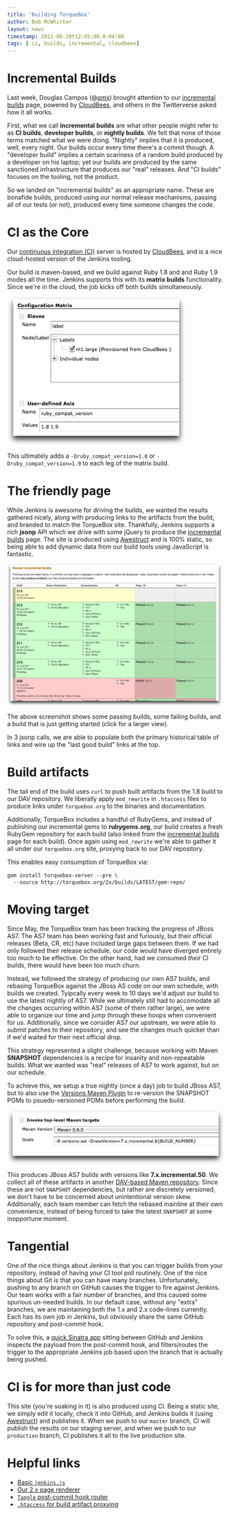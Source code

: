 ```yaml
---
title: 'Building TorqueBox'
author: Bob McWhirter
layout: news
timestamp: 2011-06-10t12:45:00.0-04:00
tags: [ ci, builds, incremental, cloudbees]
---
```


[qmx]: http://twitter.com/#!/qmx/status/85571888990003200
[2x-builds]: /2x/builds/
[CloudBees]: http://cloudbees.com/
[ci]: https://torquebox.ci.cloudbees.com/
[matrix]: /images/ci-post/jenkins-matrix.png
[Awestruct]: http://awestruct.org/
[Versions Maven Plugin]: http://mojo.codehaus.org/versions-maven-plugin/
[as7-reversion]: /images/ci-post/as7-reversion.png
[jboss-as-dist]: https://repository-torquebox.forge.cloudbees.com/upstream/org/jboss/as/jboss-as-dist/
[tangle]: https://github.com/torquebox/tangle

# Incremental Builds

Last week, Douglas Campos (@[qmx]) brought attention to our [incremental builds][2x-builds]
page, powered by [CloudBees], and others in the Twitterverse asked how it all works.  

First, what we call **incremental builds** are what other people might refer to as 
**CI builds**, **developer builds**, or **nightly builds**.  We felt that none of those terms
matched what we were doing.  "Nightly" implies that it is produced, well, every night. Our builds 
occur every time there's a commit though.  A "developer build" implies a certain
scariness of a random build produced by a developer on his laptop; yet our builds are produced by
the same sanctioned infrastructure that produces our "real" releases. And "CI builds" focuses
on the tooling, not the product.

So we landed on "incremental builds" as an appropriate name.  These are bonafide builds,
produced using our normal release mechanisms, passing all of our tests (or not), produced every 
time someone changes the code.

# CI as the Core

Our [continuous integration (CI)][ci] server is hosted by [CloudBees], and is a nice
cloud-hosted version of the Jenkins tooling.  

Our build is maven-based, and we build against Ruby 1.8 and and Ruby 1.9 modes all
the time.  Jenkins supports this with its **matrix builds** functionality.  Since we're
in the cloud, the job kicks off both builds simultaneously.

![Matrix configuration][matrix]

This ultimately adds a `-Druby_compat_version=1.8` or `-Druby_compat_version=1.9` to each
leg of the matrix build.

# The friendly page

While Jenkins is awesome for driving the builds, we wanted the results gathered
nicely, along with producing links to the artifacts from the build, and branded
to match the TorqueBox site.   Thankfully, Jenkins supports a rich **jsonp** 
API which we drive with some jQuery to produce the [incremental builds][2x-builds]
page.  The site is produced using [Awestruct] and is 100% static, so being able to
add dynamic data from our build tools using JavaScript is fantastic.

<a href="/images/ci-post/2x-builds.png"><img src="/images/ci-post/2x-builds.png" style="width: 500px"/></a>

The above screenshot shows some passing builds, some failing builds, and a build that
is just getting started (click for a larger view).

In 3 jsonp calls, we are able to populate both the primary historical table of links
and wire up the "last good build" links at the top.  

# Build artifacts

The tail end of the build uses `curl` to push built artifacts from the 1.8 build
to our DAV repository.  We liberally apply `mod_rewrite` in `.htaccess` files to
produce links under `torquebox.org` to the binaries and documentation.

Additionally, TorqueBox includes a handful of RubyGems, and instead of publishing
our incremental gems to **rubygems.org**, our build creates a fresh RubyGem repository
for each build (also linked from the [incremental builds][2x-builds] page for each
build).  Once again using `mod_rewrite` we're able to gather it all under our
`torquebox.org` site, proxying back to our DAV repository.

This enables easy consumption of TorqueBox via:

    gem install torquebox-server --pre \
      --source http://torquebox.org/2x/builds/LATEST/gem-repo/

# Moving target

Since May, the TorqueBox team has been tracking the progress of JBoss AS7. The AS7 team has been 
working fast and furiously, but their official releases (Beta, CR, etc) have included large gaps
between them.  If we had only followed their release schedule, our code would have diverged
entirely too much to be effective.  On the other hand, had we consumed *their* CI builds,
there would have been too much churn.

Instead, we followed the strategy of producing our own AS7 builds, and rebasing TorqueBox
against the JBoss AS code on our own schedule, with builds we created.  Tyipcally every week to
10 days we'd adjust our build to use the latest nightly of AS7.  While we ultimately still
had to accomodate all the changes occurring within AS7 (some of them rather large), we were able
to organize our time and jump through these hoops when convenient for us.  Additionally,
since we consider AS7 our upstream, we were able to submit patches to their repository, and
see the changes much quicker than if we'd waited for their next official drop.

This strategy represented a slight challenge, because working with Maven **SNAPSHOT** dependencies
is a recipe for insanity and non-repeatable builds.  What we wanted was "real" releases
of AS7 to work against, but on our schedule.

To achieve this, we setup a true nightly (once a day) job to build JBoss AS7, but to
also use the [Versions Maven Plugin] to re-version the SNAPSHOT POMs to psuedo-versioned
POMs before performing the build.

![AS7 reversion][as7-reversion]

This produces JBoss AS7 builds with versions like **7.x.incremental.50**.  We collect all
of these artifacts in another [DAV-based Maven repository][jboss-as-dist]. Since these
are not `SNAPSHOT` dependencies, but rather are discretely versioned, we don't have to be
concerned about unintentional version skew.  Additionally, each team member can fetch
the rebased mainline at their own convenience, instead of being forced to take the
latest `SNAPSHOT` at some inopportune moment.

# Tangential

One of the nice things about Jenkins is that you can trigger builds from your repository,
instead of having your CI tool poll routinely.  One of the nice things about Git is that
you can have many branches.  Unfortunately, pushing to any branch on GitHub causes the
trigger to fire against Jenkins.  Our team works with a fair number of branches, and 
this caused some spurious un-needed builds.  In our default case, without any "extra"
branches, we are maintaining both the 1.x and 2.x code-lines currently.  Each has its own
job in Jenkins, but obviously share the same GitHub repository and post-commit hook.

To solve this, a [quick Sinatra app][tangle] sitting between GitHub and Jenkins inspects the 
payload from the post-commit hook, and filters/routes the trigger to the appropriate
Jenkins job based upon the branch that is actually being pushed.

# CI is for more than just code

This site (you're soaking in it) is also produced using CI.  Being a static site, we simply
edit it locally, check it into GitHub, and Jenkins builds it (using [Awestruct]) and publishes
it.  When we push to our `master` branch, CI will publish the results on our staging server,
and when we push to our `production` branch, CI publishes it all to the live production site.

# Helpful links

* [Basic `jenkins.js`](https://github.com/torquebox/torquebox.org/blob/master/javascripts/jenkins.js)
* [Our 2.x page renderer](https://github.com/torquebox/torquebox.org/blob/master/2x/builds/incremental-builds.js)
* [`Tangle` post-commit hook router](https://github.com/torquebox/tangle)
* [`.htaccess` for build artifact proxying](https://github.com/torquebox/torquebox.org/blob/master/2x/builds/.htaccess)
